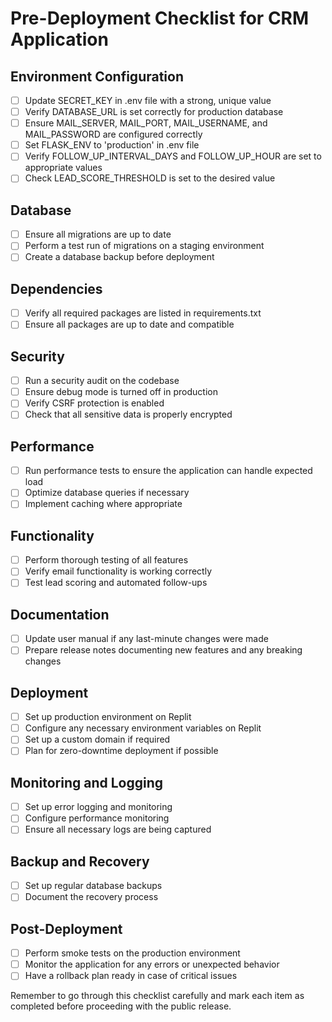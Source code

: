 # Pre-Deployment Checklist for CRM Application

## Environment Configuration
- [ ] Update SECRET_KEY in .env file with a strong, unique value
- [ ] Verify DATABASE_URL is set correctly for production database
- [ ] Ensure MAIL_SERVER, MAIL_PORT, MAIL_USERNAME, and MAIL_PASSWORD are configured correctly
- [ ] Set FLASK_ENV to 'production' in .env file
- [ ] Verify FOLLOW_UP_INTERVAL_DAYS and FOLLOW_UP_HOUR are set to appropriate values
- [ ] Check LEAD_SCORE_THRESHOLD is set to the desired value

## Database
- [ ] Ensure all migrations are up to date
- [ ] Perform a test run of migrations on a staging environment
- [ ] Create a database backup before deployment

## Dependencies
- [ ] Verify all required packages are listed in requirements.txt
- [ ] Ensure all packages are up to date and compatible

## Security
- [ ] Run a security audit on the codebase
- [ ] Ensure debug mode is turned off in production
- [ ] Verify CSRF protection is enabled
- [ ] Check that all sensitive data is properly encrypted

## Performance
- [ ] Run performance tests to ensure the application can handle expected load
- [ ] Optimize database queries if necessary
- [ ] Implement caching where appropriate

## Functionality
- [ ] Perform thorough testing of all features
- [ ] Verify email functionality is working correctly
- [ ] Test lead scoring and automated follow-ups

## Documentation
- [ ] Update user manual if any last-minute changes were made
- [ ] Prepare release notes documenting new features and any breaking changes

## Deployment
- [ ] Set up production environment on Replit
- [ ] Configure any necessary environment variables on Replit
- [ ] Set up a custom domain if required
- [ ] Plan for zero-downtime deployment if possible

## Monitoring and Logging
- [ ] Set up error logging and monitoring
- [ ] Configure performance monitoring
- [ ] Ensure all necessary logs are being captured

## Backup and Recovery
- [ ] Set up regular database backups
- [ ] Document the recovery process

## Post-Deployment
- [ ] Perform smoke tests on the production environment
- [ ] Monitor the application for any errors or unexpected behavior
- [ ] Have a rollback plan ready in case of critical issues

Remember to go through this checklist carefully and mark each item as completed before proceeding with the public release.
